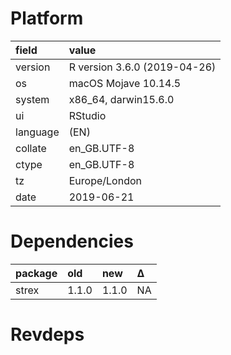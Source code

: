 # Platform

|field    |value                        |
|:--------|:----------------------------|
|version  |R version 3.6.0 (2019-04-26) |
|os       |macOS Mojave 10.14.5         |
|system   |x86_64, darwin15.6.0         |
|ui       |RStudio                      |
|language |(EN)                         |
|collate  |en_GB.UTF-8                  |
|ctype    |en_GB.UTF-8                  |
|tz       |Europe/London                |
|date     |2019-06-21                   |

# Dependencies

|package |old   |new   |Δ  |
|:-------|:-----|:-----|:--|
|strex   |1.1.0 |1.1.0 |NA |

# Revdeps

